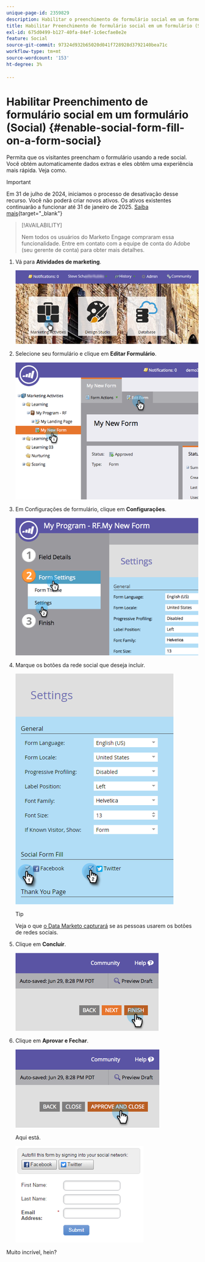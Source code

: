 ```yaml
---
unique-page-id: 2359829
description: Habilitar o preenchimento de formulário social em um formulário (Social) - Documentação do Marketo - Documentação do produto
title: Habilitar Preenchimento de formulário social em um formulário (Social)
exl-id: 675d0499-b127-40fa-84ef-1c6ecfae8e2e
feature: Social
source-git-commit: 97324d932b65020d041f728928d3792140bea71c
workflow-type: tm+mt
source-wordcount: '153'
ht-degree: 3%

---
```


# Habilitar Preenchimento de formulário social em um formulário (Social) {#enable-social-form-fill-on-a-form-social}

Permita que os visitantes preencham o formulário usando a rede social. Você obtém automaticamente dados extras e eles obtêm uma experiência mais rápida. Veja como.

>[!IMPORTANT]
>
>Em 31 de julho de 2024, iniciamos o processo de desativação desse recurso. Você não poderá criar novos ativos. Os ativos existentes continuarão a funcionar até 31 de janeiro de 2025. [Saiba mais](https://nation.marketo.com/t5/employee-blogs/marketo-engage-social-features-deprecation/ba-p/351977){target="_blank"}

>[!AVAILABILITY]
>
>Nem todos os usuários do Marketo Engage compraram essa funcionalidade. Entre em contato com a equipe de conta do Adobe (seu gerente de conta) para obter mais detalhes.

1. Vá para **Atividades de marketing**.

   ![](assets/login-marketing-activities-3.png)

1. Selecione seu formulário e clique em **Editar Formulário**.

   ![](assets/image2014-9-15-16-3a35-3a54.png)

1. Em Configurações de formulário, clique em **Configurações**.

   ![](assets/image2014-9-15-16-3a36-3a4.png)

1. Marque os botões da rede social que deseja incluir.

   ![](assets/image2016-4-28-16-3a38-3a58.png)

   >[!TIP]
   >
   >Veja o que [o Data Marketo capturará](/help/marketo/product-docs/demand-generation/social/social-functions/manage-social-profile-data.md) se as pessoas usarem os botões de redes sociais.

1. Clique em **Concluir**.

   ![](assets/image2014-9-15-16-3a36-3a26.png)

1. Clique em **Aprovar e Fechar**.

   ![](assets/image2014-9-15-16-3a36-3a33.png)

   Aqui está.

   ![](assets/image2016-4-28-16-3a45-3a58.png)

Muito incrível, hein?
